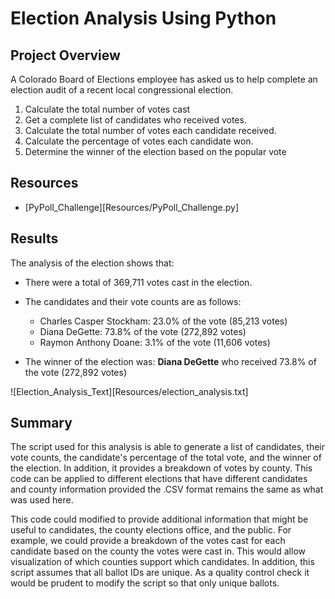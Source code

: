 # Election Analysis Using Python

## Project Overview
A Colorado Board of Elections employee has asked us to help complete an election audit of a recent local congressional election.

1. Calculate the total number of votes cast
2. Get a complete list of candidates who received votes.
3. Calculate the total number of votes each candidate received.
4. Calculate the percentage of votes each candidate won.
5. Determine the winner of the election based on the popular vote

## Resources
- [PyPoll_Challenge][Resources/PyPoll_Challenge.py]

## Results
The analysis of the election shows that:
- There were a total of 369,711 votes cast in the election.

- The candidates and their vote counts are as follows:
    - Charles Casper Stockham: 23.0% of the vote (85,213 votes)
    - Diana DeGette: 73.8% of the vote (272,892 votes)
    - Raymon Anthony Doane: 3.1% of the vote (11,606 votes)

- The winner of the election was:
    **Diana DeGette** who received 73.8% of the vote (272,892 votes)

![Election_Analysis_Text][Resources/election_analysis.txt]

## Summary
The script used for this analysis is able to generate a list of candidates, their vote counts, the candidate's percentage of the total vote, and the winner of the election. In addition, it provides a breakdown of votes by county. This code can be applied to different elections that have different candidates and county information provided the .CSV format remains the same as what was used here. 

This code could modified to provide additional information that might be useful to candidates, the county elections office, and the public. For example, we could provide a breakdown of the votes cast for each candidate based on the county the votes were cast in. This would allow visualization of which counties support which candidates. In addition, this script assumes that all ballot IDs are unique. As a quality control check it would be prudent to modify the script so that only unique ballots. 